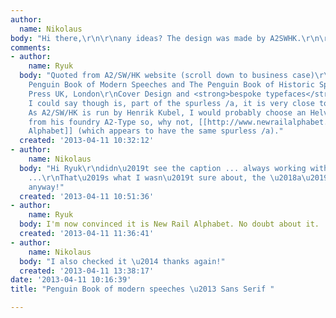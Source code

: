 ```yaml
---
author:
  name: Nikolaus
body: "Hi there,\r\n\r\nany ideas? The design was made by A2SWHK.\r\n\r\nThanks, N"
comments:
- author:
    name: Ryuk
  body: "Quoted from A2/SW/HK website (scroll down to business case)\r\n<blockquote>The
    Penguin Book of Modern Speeches and The Penguin Book of Historic Speeches, 2012\r\nPenguin
    Press UK, London\r\nCover Design and <strong>bespoke typefaces</strong></blockquote>\r\nWhat
    I could say though is, part of the spurless /a, it is very close to Helvetica.
    As A2/SW/HK is run by Henrik Kubel, I would probably choose an Helvetica-like
    from his foundry A2-Type so, why not, [[http://www.newrailalphabet.co.uk|New Rail
    Alphabet]] (which appears to have the same spurless /a)."
  created: '2013-04-11 10:32:12'
- author:
    name: Nikolaus
  body: "Hi Ryuk\r\ndidn\u2019t see the caption ... always working with bespoke typefaces
    ...\r\nThat\u2019s what I wasn\u2019t sure about, the \u2018a\u2019 ...\r\n\r\nThanks
    anyway!"
  created: '2013-04-11 10:51:36'
- author:
    name: Ryuk
  body: I'm now convinced it is New Rail Alphabet. No doubt about it.
  created: '2013-04-11 11:36:41'
- author:
    name: Nikolaus
  body: "I also checked it \u2014 thanks again!"
  created: '2013-04-11 13:38:17'
date: '2013-04-11 10:16:39'
title: "Penguin Book of modern speeches \u2013 Sans Serif "

---
```

